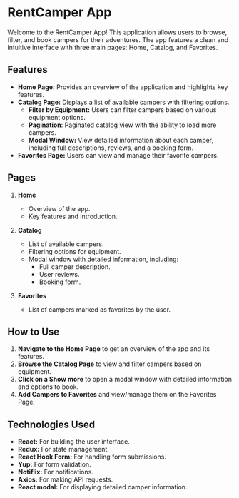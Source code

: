# RentCamper App

Welcome to the RentCamper App! This application allows users to browse, filter, and book campers for their adventures. The app features a clean and intuitive interface with three main pages: Home, Catalog, and Favorites.

## Features

- **Home Page:** Provides an overview of the application and highlights key features.
- **Catalog Page:** Displays a list of available campers with filtering options.
  - **Filter by Equipment:** Users can filter campers based on various equipment options.
  - **Pagination**: Paginated catalog view with the ability to load more campers.
  - **Modal Window:** View detailed information about each camper, including full descriptions, reviews, and a booking form.
- **Favorites Page:** Users can view and manage their favorite campers.

## Pages

1. **Home**
   - Overview of the app.
   - Key features and introduction.

2. **Catalog**
   - List of available campers.
   - Filtering options for equipment.
   - Modal window with detailed information, including:
     - Full camper description.
     - User reviews.
     - Booking form.

3. **Favorites**
   - List of campers marked as favorites by the user.

## How to Use

1. **Navigate to the Home Page** to get an overview of the app and its features.
2. **Browse the Catalog Page** to view and filter campers based on equipment.
3. **Click on a Show more** to open a modal window with detailed information and options to book.
4. **Add Campers to Favorites** and view/manage them on the Favorites Page.

## Technologies Used

- **React:** For building the user interface.
- **Redux:** For state management.
- **React Hook Form:** For handling form submissions.
- **Yup:** For form validation.
- **Notiflix:** For notifications.
- **Axios:** For making API requests.
- **React modal:** For displaying detailed camper information.
